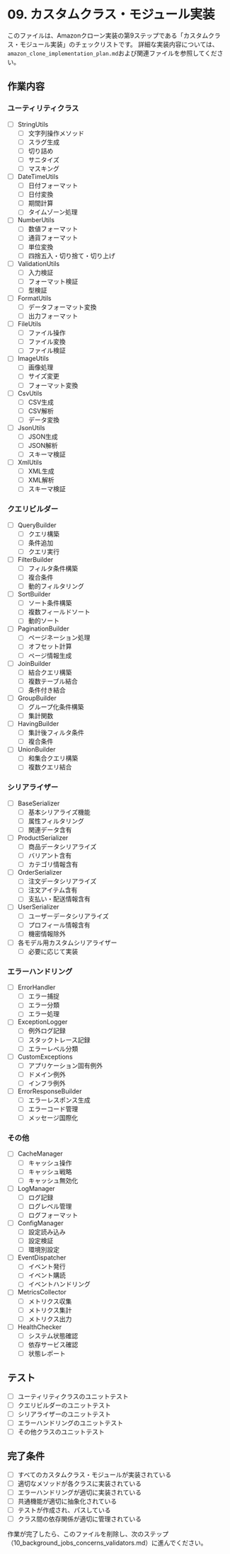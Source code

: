 # 09. カスタムクラス・モジュール実装

このファイルは、Amazonクローン実装の第9ステップである「カスタムクラス・モジュール実装」のチェックリストです。
詳細な実装内容については、`amazon_clone_implementation_plan.md`および関連ファイルを参照してください。

## 作業内容

### ユーティリティクラス
- [ ] StringUtils
  - [ ] 文字列操作メソッド
  - [ ] スラグ生成
  - [ ] 切り詰め
  - [ ] サニタイズ
  - [ ] マスキング
- [ ] DateTimeUtils
  - [ ] 日付フォーマット
  - [ ] 日付変換
  - [ ] 期間計算
  - [ ] タイムゾーン処理
- [ ] NumberUtils
  - [ ] 数値フォーマット
  - [ ] 通貨フォーマット
  - [ ] 単位変換
  - [ ] 四捨五入・切り捨て・切り上げ
- [ ] ValidationUtils
  - [ ] 入力検証
  - [ ] フォーマット検証
  - [ ] 型検証
- [ ] FormatUtils
  - [ ] データフォーマット変換
  - [ ] 出力フォーマット
- [ ] FileUtils
  - [ ] ファイル操作
  - [ ] ファイル変換
  - [ ] ファイル検証
- [ ] ImageUtils
  - [ ] 画像処理
  - [ ] サイズ変更
  - [ ] フォーマット変換
- [ ] CsvUtils
  - [ ] CSV生成
  - [ ] CSV解析
  - [ ] データ変換
- [ ] JsonUtils
  - [ ] JSON生成
  - [ ] JSON解析
  - [ ] スキーマ検証
- [ ] XmlUtils
  - [ ] XML生成
  - [ ] XML解析
  - [ ] スキーマ検証

### クエリビルダー
- [ ] QueryBuilder
  - [ ] クエリ構築
  - [ ] 条件追加
  - [ ] クエリ実行
- [ ] FilterBuilder
  - [ ] フィルタ条件構築
  - [ ] 複合条件
  - [ ] 動的フィルタリング
- [ ] SortBuilder
  - [ ] ソート条件構築
  - [ ] 複数フィールドソート
  - [ ] 動的ソート
- [ ] PaginationBuilder
  - [ ] ページネーション処理
  - [ ] オフセット計算
  - [ ] ページ情報生成
- [ ] JoinBuilder
  - [ ] 結合クエリ構築
  - [ ] 複数テーブル結合
  - [ ] 条件付き結合
- [ ] GroupBuilder
  - [ ] グループ化条件構築
  - [ ] 集計関数
- [ ] HavingBuilder
  - [ ] 集計後フィルタ条件
  - [ ] 複合条件
- [ ] UnionBuilder
  - [ ] 和集合クエリ構築
  - [ ] 複数クエリ結合

### シリアライザー
- [ ] BaseSerializer
  - [ ] 基本シリアライズ機能
  - [ ] 属性フィルタリング
  - [ ] 関連データ含有
- [ ] ProductSerializer
  - [ ] 商品データシリアライズ
  - [ ] バリアント含有
  - [ ] カテゴリ情報含有
- [ ] OrderSerializer
  - [ ] 注文データシリアライズ
  - [ ] 注文アイテム含有
  - [ ] 支払い・配送情報含有
- [ ] UserSerializer
  - [ ] ユーザーデータシリアライズ
  - [ ] プロフィール情報含有
  - [ ] 機密情報除外
- [ ] 各モデル用カスタムシリアライザー
  - [ ] 必要に応じて実装

### エラーハンドリング
- [ ] ErrorHandler
  - [ ] エラー捕捉
  - [ ] エラー分類
  - [ ] エラー処理
- [ ] ExceptionLogger
  - [ ] 例外ログ記録
  - [ ] スタックトレース記録
  - [ ] エラーレベル分類
- [ ] CustomExceptions
  - [ ] アプリケーション固有例外
  - [ ] ドメイン例外
  - [ ] インフラ例外
- [ ] ErrorResponseBuilder
  - [ ] エラーレスポンス生成
  - [ ] エラーコード管理
  - [ ] メッセージ国際化

### その他
- [ ] CacheManager
  - [ ] キャッシュ操作
  - [ ] キャッシュ戦略
  - [ ] キャッシュ無効化
- [ ] LogManager
  - [ ] ログ記録
  - [ ] ログレベル管理
  - [ ] ログフォーマット
- [ ] ConfigManager
  - [ ] 設定読み込み
  - [ ] 設定検証
  - [ ] 環境別設定
- [ ] EventDispatcher
  - [ ] イベント発行
  - [ ] イベント購読
  - [ ] イベントハンドリング
- [ ] MetricsCollector
  - [ ] メトリクス収集
  - [ ] メトリクス集計
  - [ ] メトリクス出力
- [ ] HealthChecker
  - [ ] システム状態確認
  - [ ] 依存サービス確認
  - [ ] 状態レポート

## テスト
- [ ] ユーティリティクラスのユニットテスト
- [ ] クエリビルダーのユニットテスト
- [ ] シリアライザーのユニットテスト
- [ ] エラーハンドリングのユニットテスト
- [ ] その他クラスのユニットテスト

## 完了条件
- [ ] すべてのカスタムクラス・モジュールが実装されている
- [ ] 適切なメソッドが各クラスに実装されている
- [ ] エラーハンドリングが適切に実装されている
- [ ] 共通機能が適切に抽象化されている
- [ ] テストが作成され、パスしている
- [ ] クラス間の依存関係が適切に管理されている

作業が完了したら、このファイルを削除し、次のステップ（10_background_jobs_concerns_validators.md）に進んでください。
